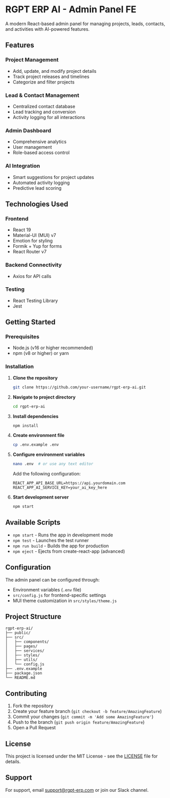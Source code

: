 # RGPT ERP AI - Admin Panel FE
A modern React-based admin panel for managing projects, leads, contacts, and activities with AI-powered features.

## Features

### Project Management
- Add, update, and modify project details
- Track project releases and timelines
- Categorize and filter projects

### Lead & Contact Management
- Centralized contact database
- Lead tracking and conversion
- Activity logging for all interactions

### Admin Dashboard
- Comprehensive analytics
- User management
- Role-based access control

### AI Integration
- Smart suggestions for project updates
- Automated activity logging
- Predictive lead scoring

## Technologies Used

### Frontend
- React 19
- Material-UI (MUI) v7
- Emotion for styling
- Formik + Yup for forms
- React Router v7

### Backend Connectivity
- Axios for API calls

### Testing
- React Testing Library
- Jest

## Getting Started

### Prerequisites
- Node.js (v16 or higher recommended)
- npm (v8 or higher) or yarn

### Installation

1. **Clone the repository**
   ```bash
   git clone https://github.com/your-username/rgpt-erp-ai.git
   ```

2. **Navigate to project directory**
   ```bash
   cd rgpt-erp-ai
   ```

3. **Install dependencies**
   ```bash
   npm install
   ```

4. **Create environment file**
   ```bash
   cp .env.example .env
   ```

5. **Configure environment variables**
   ```bash
   nano .env  # or use any text editor
   ```
   
   Add the following configuration:
   ```env
   REACT_APP_API_BASE_URL=https://api.yourdomain.com
   REACT_APP_AI_SERVICE_KEY=your_ai_key_here
   ```

6. **Start development server**
   ```bash
   npm start
   ```

## Available Scripts

- `npm start` - Runs the app in development mode
- `npm test` - Launches the test runner
- `npm run build` - Builds the app for production
- `npm eject` - Ejects from create-react-app (advanced)

## Configuration

The admin panel can be configured through:

- Environment variables (`.env` file)
- `src/config.js` for frontend-specific settings
- MUI theme customization in `src/styles/theme.js`

## Project Structure

```
rgpt-erp-ai/
├── public/
├── src/
│   ├── components/
│   ├── pages/
│   ├── services/
│   ├── styles/
│   ├── utils/
│   └── config.js
├── .env.example
├── package.json
└── README.md
```

## Contributing

1. Fork the repository
2. Create your feature branch (`git checkout -b feature/AmazingFeature`)
3. Commit your changes (`git commit -m 'Add some AmazingFeature'`)
4. Push to the branch (`git push origin feature/AmazingFeature`)
5. Open a Pull Request

## License

This project is licensed under the MIT License - see the [LICENSE](LICENSE) file for details.

## Support

For support, email support@rgpt-erp.com or join our Slack channel.